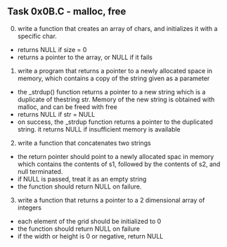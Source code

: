 ## Task 0x0B.C - malloc, free
  0. write a function that creates an array of chars, and initializes it with a specific char.
   * returns NULL if size = 0
   * returns a pointer to the array, or NULL if it fails
  1. write a program that returns a pointer to a newly allocated space in memory, which contains a copy of the string given as a
     parameter
   * the _strdup() function returns a pointer to a new string which is a duplicate of thestring str. Memory of the new string is
     obtained with malloc, and can be freed with free
   * returns NULL if str = NULL
   * on success, the _strdup function returns a pointer to the duplicated string. it returns NULL if insufficient memory is 
     available
  2. write a function that concatenates two strings
   * the return pointer should point to a newly allocated spac in memory which contains the contents of s1, followed by the
     contents of s2, and null terminated.
   * if NULL is passed, treat it as an empty string
   * the function should return NULL on failure.
  3. write a function that returns a pointer to a 2 dimensional array of integers
   * each element of the grid should be initialized to 0
   * the function should return NULL on failure
   * if the width or height is 0 or negative, return NULL
